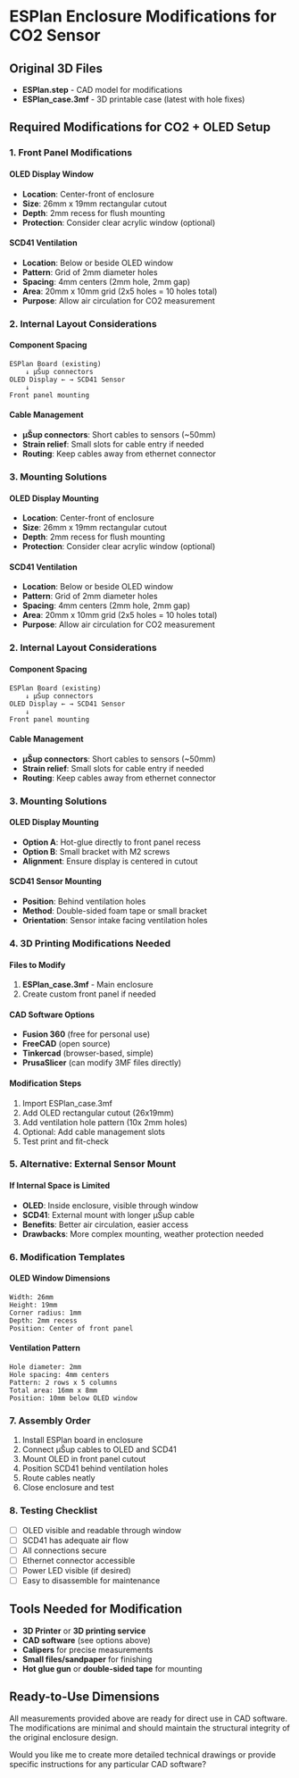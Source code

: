 # ESPlan Enclosure Modifications for CO2 Sensor

## Original 3D Files
- **ESPlan.step** - CAD model for modifications
- **ESPlan_case.3mf** - 3D printable case (latest with hole fixes)

## Required Modifications for CO2 + OLED Setup

### 1. **Front Panel Modifications**

#### **OLED Display Window**
- **Location**: Center-front of enclosure
- **Size**: 26mm x 19mm rectangular cutout
- **Depth**: 2mm recess for flush mounting
- **Protection**: Consider clear acrylic window (optional)

#### **SCD41 Ventilation**
- **Location**: Below or beside OLED window
- **Pattern**: Grid of 2mm diameter holes
- **Spacing**: 4mm centers (2mm hole, 2mm gap)
- **Area**: 20mm x 10mm grid (2x5 holes = 10 holes total)
- **Purpose**: Allow air circulation for CO2 measurement

### 2. **Internal Layout Considerations**

#### **Component Spacing**
```
ESPlan Board (existing)
    ↓ μŠup connectors
OLED Display ← → SCD41 Sensor
    ↓
Front panel mounting
```

#### **Cable Management**
- **μŠup connectors**: Short cables to sensors (~50mm)
- **Strain relief**: Small slots for cable entry if needed
- **Routing**: Keep cables away from ethernet connector

### 3. **Mounting Solutions**

#### **OLED Display Mounting**
- **Location**: Center-front of enclosure
- **Size**: 26mm x 19mm rectangular cutout
- **Depth**: 2mm recess for flush mounting
- **Protection**: Consider clear acrylic window (optional)

#### **SCD41 Ventilation**
- **Location**: Below or beside OLED window
- **Pattern**: Grid of 2mm diameter holes
- **Spacing**: 4mm centers (2mm hole, 2mm gap)
- **Area**: 20mm x 10mm grid (2x5 holes = 10 holes total)
- **Purpose**: Allow air circulation for CO2 measurement

### 2. **Internal Layout Considerations**

#### **Component Spacing**
```
ESPlan Board (existing)
    ↓ μŠup connectors
OLED Display ← → SCD41 Sensor
    ↓
Front panel mounting
```

#### **Cable Management**
- **μŠup connectors**: Short cables to sensors (~50mm)
- **Strain relief**: Small slots for cable entry if needed
- **Routing**: Keep cables away from ethernet connector

### 3. **Mounting Solutions**

#### **OLED Display Mounting**
- **Option A**: Hot-glue directly to front panel recess
- **Option B**: Small bracket with M2 screws
- **Alignment**: Ensure display is centered in cutout

#### **SCD41 Sensor Mounting**
- **Position**: Behind ventilation holes
- **Method**: Double-sided foam tape or small bracket
- **Orientation**: Sensor intake facing ventilation holes

### 4. **3D Printing Modifications Needed**

#### **Files to Modify**
1. **ESPlan_case.3mf** - Main enclosure
2. Create custom front panel if needed

#### **CAD Software Options**
- **Fusion 360** (free for personal use)
- **FreeCAD** (open source)
- **Tinkercad** (browser-based, simple)
- **PrusaSlicer** (can modify 3MF files directly)

#### **Modification Steps**
1. Import ESPlan_case.3mf
2. Add OLED rectangular cutout (26x19mm)
3. Add ventilation hole pattern (10x 2mm holes)
4. Optional: Add cable management slots
5. Test print and fit-check

### 5. **Alternative: External Sensor Mount**

#### **If Internal Space is Limited**
- **OLED**: Inside enclosure, visible through window
- **SCD41**: External mount with longer μŠup cable
- **Benefits**: Better air circulation, easier access
- **Drawbacks**: More complex mounting, weather protection needed

### 6. **Modification Templates**

#### **OLED Window Dimensions**
```
Width: 26mm
Height: 19mm
Corner radius: 1mm
Depth: 2mm recess
Position: Center of front panel
```

#### **Ventilation Pattern**
```
Hole diameter: 2mm
Hole spacing: 4mm centers
Pattern: 2 rows x 5 columns
Total area: 16mm x 8mm
Position: 10mm below OLED window
```

### 7. **Assembly Order**
1. Install ESPlan board in enclosure
2. Connect μŠup cables to OLED and SCD41
3. Mount OLED in front panel cutout
4. Position SCD41 behind ventilation holes
5. Route cables neatly
6. Close enclosure and test

### 8. **Testing Checklist**
- [ ] OLED visible and readable through window
- [ ] SCD41 has adequate air flow
- [ ] All connections secure
- [ ] Ethernet connector accessible
- [ ] Power LED visible (if desired)
- [ ] Easy to disassemble for maintenance

## Tools Needed for Modification
- **3D Printer** or **3D printing service**
- **CAD software** (see options above)
- **Calipers** for precise measurements
- **Small files/sandpaper** for finishing
- **Hot glue gun** or **double-sided tape** for mounting

## Ready-to-Use Dimensions
All measurements provided above are ready for direct use in CAD software. The modifications are minimal and should maintain the structural integrity of the original enclosure design.

Would you like me to create more detailed technical drawings or provide specific instructions for any particular CAD software?